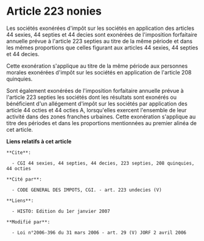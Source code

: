 # Article 223 nonies

Les sociétés exonérées d'impôt sur les sociétés en application des articles 44 sexies, 44 septies et 44 decies sont exonérées
de l'imposition forfaitaire annuelle prévue à l'article 223 septies au titre de la même période et dans les mêmes proportions
que celles figurant aux articles 44 sexies, 44 septies et 44 decies.

Cette exonération s'applique au titre de la même période aux personnes morales exonérées d'impôt sur les sociétés en
application de l'article 208 quinquies.

Sont également exonérées de l'imposition forfaitaire annuelle prévue à l'article 223 septies les sociétés dont les résultats
sont exonérés ou bénéficient d'un allégement d'impôt sur les sociétés par application des article 44 octies et 44 octies A,
lorsqu'elles exercent l'ensemble de leur activité dans des zones franches urbaines. Cette exonération s'applique au titre des
périodes et dans les proportions mentionnées au premier alinéa de cet article.

**Liens relatifs à cet article**

	**Cite**:

	  - CGI 44 sexies, 44 septies, 44 decies, 223 septies, 208 quinquies, 44 octies

	**Cité par**:

	  - CODE GENERAL DES IMPOTS, CGI. - art. 223 undecies (V)

	**Liens**:

	  - HISTO: Edition du 1er janvier 2007

	**Modifié par**:

	  - Loi n°2006-396 du 31 mars 2006 - art. 29 (V) JORF 2 avril 2006
